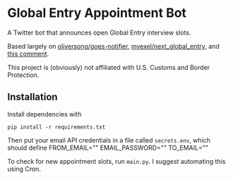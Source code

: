 # Global Entry Appointment Bot

A Twitter bot that announces open Global Entry interview slots.

Based largely on [oliversong/goes-notifier](https://github.com/oliversong/goes-notifier),
[mvexel/next_global_entry](https://github.com/mvexel/next_global_entry),
and [this comment](https://github.com/oliversong/goes-notifier/issues/5#issuecomment-336966190).

This project is (obviously) not affiliated with U.S. Customs and Border Protection.

## Installation

Install dependencies with

```
pip install -r requirements.txt
```

Then put your email API credentials in a file called `secrets.env`, which should define FROM_EMAIL=""
EMAIL_PASSWORD=""
TO_EMAIL=""

To check for new appointment slots, run `main.py`. I suggest automating this using Cron.
